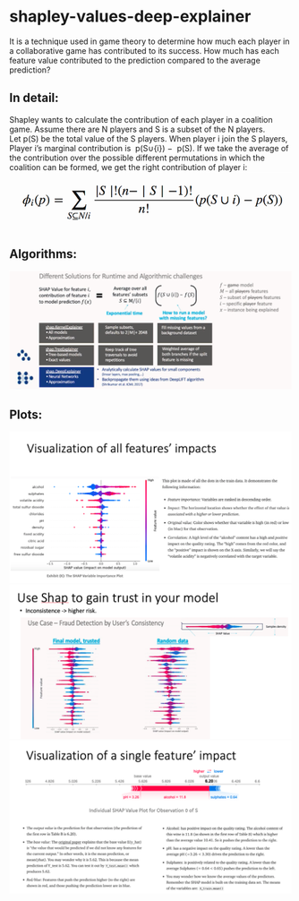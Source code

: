 # shapley-values-deep-explainer
It is a technique used in game theory to determine how much each player in a collaborative game has contributed to its success.
How much has each feature value contributed to the prediction compared to the average prediction?

## In detail:
Shapley wants to calculate the contribution of each player in a coalition game. 
Assume there are N players and S is a subset of the N players. 
Let p(S) be the total value of the S players. When player i join the S players, Player i’s marginal contribution is  p(S∪{i}) −  p(S). 
If we take the average of the contribution over the possible different permutations in which the coalition can be formed, we get the right contribution of player i:
![](shap.png)

## Algorithms:
![](shap1.png)

## Plots: 
![](plot00.png) 
![](plot01.png) 
![](plot02.png) 
